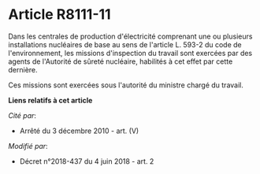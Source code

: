 # Article R8111-11

Dans les centrales de production d'électricité comprenant une ou plusieurs installations nucléaires de base au sens de
l'article L. 593-2 du code de l'environnement, les missions d'inspection du travail sont exercées par des agents de
l'Autorité de sûreté nucléaire, habilités à cet effet par cette dernière.

Ces missions sont exercées sous l'autorité du ministre chargé du travail.

**Liens relatifs à cet article**

_Cité par_:

  - Arrêté du 3 décembre 2010 - art. (V)

_Modifié par_:

  - Décret n°2018-437 du 4 juin 2018 - art. 2
